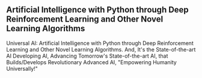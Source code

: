 ## Artificial Intelligence with Python through Deep Reinforcement Learning and Other Novel Learning Algorithms

Universal AI: Artificial Intelligence with Python through Deep Reinforcement Learning and Other Novel Learning Algorithms.
And, It's the State-of-the-art AI Developing AI, Advancing Tomorrow's State-of-the-art AI, that Builds/Develops Revolutionary Advanced AI, "Empowering Humanity Universally!"
